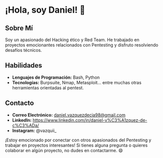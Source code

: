 # ¡Hola, soy Daniel! 👋

## Sobre Mí

Soy un apasionado del Hacking ético y Red Team. He trabajado en proyectos emocionantes relacionados con Pentesting y disfruto resolviendo desafíos técnicos.

## Habilidades

- **Lenguajes de Programación:** Bash, Python
- **Tecnologías:** Burpsuite, Nmap, Metasploit... entre muchas otras herramientas orientadas al pentest.

## Contacto

- **Correo Electrónico:** daniel.vazquezdecia98@gmail.com
- **LinkedIn:** https://www.linkedin.com/in/daniel-v%C3%A1zquez-de-c%C3%ADa/
- **Instagram:** @vazquii_

¡Estoy emocionado por conectar con otros apasionados del Pentesting y trabajar en proyectos interesantes! Si tienes alguna pregunta o quieres colaborar en algún proyecto, no dudes en contactarme. 😄

